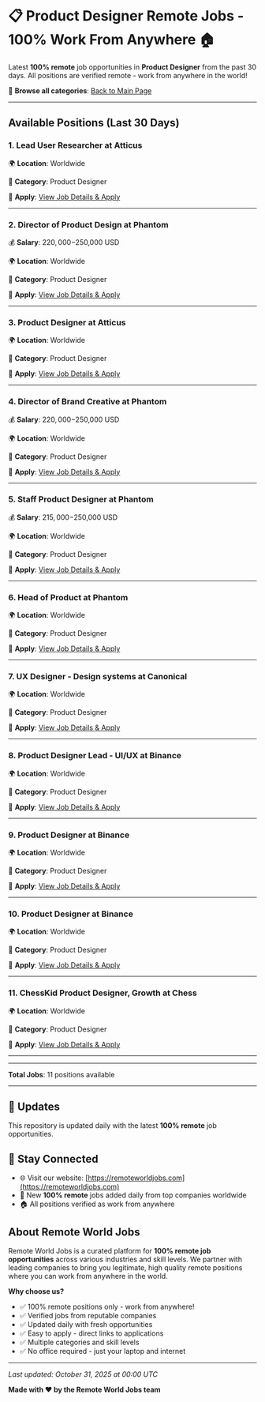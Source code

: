 # 📋 Product Designer Remote Jobs - 100% Work From Anywhere 🏠

Latest **100% remote** job opportunities in **Product Designer** from the past 30 days. All positions are verified remote - work from anywhere in the world!

🔗 **Browse all categories**: [Back to Main Page](README.md)

---

## Available Positions (Last 30 Days)

### 1. Lead User Researcher at Atticus

🌍 **Location**: Worldwide

📍 **Category**: Product Designer

🔗 **Apply**: [View Job Details & Apply](https://remoteworldjobs.com/lead-user-researcher-atticus)

---

### 2. Director of Product Design at Phantom

💰 **Salary**: $220,000-$250,000 USD

🌍 **Location**: Worldwide

📍 **Category**: Product Designer

🔗 **Apply**: [View Job Details & Apply](https://remoteworldjobs.com/director-of-product-design-pantom)

---

### 3. Product Designer at Atticus

🌍 **Location**: Worldwide

📍 **Category**: Product Designer

🔗 **Apply**: [View Job Details & Apply](https://remoteworldjobs.com/product-designer-atticus)

---

### 4. Director of Brand Creative at Phantom

💰 **Salary**: $220,000-$250,000 USD

🌍 **Location**: Worldwide

📍 **Category**: Product Designer

🔗 **Apply**: [View Job Details & Apply](https://remoteworldjobs.com/director-of-brand-creative-pantom)

---

### 5. Staff Product Designer at Phantom

💰 **Salary**: $215,000-$250,000 USD

🌍 **Location**: Worldwide

📍 **Category**: Product Designer

🔗 **Apply**: [View Job Details & Apply](https://remoteworldjobs.com/staff-product-designer-pantom)

---

### 6. Head of Product at Phantom

🌍 **Location**: Worldwide

📍 **Category**: Product Designer

🔗 **Apply**: [View Job Details & Apply](https://remoteworldjobs.com/head-of-product-pantom)

---

### 7. UX Designer - Design systems at Canonical

🌍 **Location**: Worldwide

📍 **Category**: Product Designer

🔗 **Apply**: [View Job Details & Apply](https://remoteworldjobs.com/ux-designer-design-systems-canonical)

---

### 8. Product Designer Lead - UI/UX at Binance

🌍 **Location**: Worldwide

📍 **Category**: Product Designer

🔗 **Apply**: [View Job Details & Apply](https://remoteworldjobs.com/product-designer-lead-ui-ux-binance)

---

### 9. Product Designer at Binance

🌍 **Location**: Worldwide

📍 **Category**: Product Designer

🔗 **Apply**: [View Job Details & Apply](https://remoteworldjobs.com/product-designer-remote-binance)

---

### 10. Product Designer at Binance

🌍 **Location**: Worldwide

📍 **Category**: Product Designer

🔗 **Apply**: [View Job Details & Apply](https://remoteworldjobs.com/product-designer-binance)

---

### 11. ChessKid Product Designer, Growth at Chess

🌍 **Location**: Worldwide

📍 **Category**: Product Designer

🔗 **Apply**: [View Job Details & Apply](https://remoteworldjobs.com/chesskid-product-designer-growth-chess)

---


---

**Total Jobs**: 11 positions available

---

## 🔄 Updates

This repository is updated daily with the latest **100% remote** job opportunities.

## 📧 Stay Connected

- 🌐 Visit our website: [https://remoteworldjobs.com](https://remoteworldjobs.com)
- 💼 New **100% remote** jobs added daily from top companies worldwide
- 🏠 All positions verified as work from anywhere

## About Remote World Jobs

Remote World Jobs is a curated platform for **100% remote job opportunities** across various industries and skill levels. We partner with leading companies to bring you legitimate, high quality remote positions where you can work from anywhere in the world.

**Why choose us?**
- ✅ 100% remote positions only - work from anywhere!
- ✅ Verified jobs from reputable companies
- ✅ Updated daily with fresh opportunities
- ✅ Easy to apply - direct links to applications
- ✅ Multiple categories and skill levels
- ✅ No office required - just your laptop and internet

---

_Last updated: October 31, 2025 at 00:00 UTC_

**Made with ❤️ by the Remote World Jobs team**
